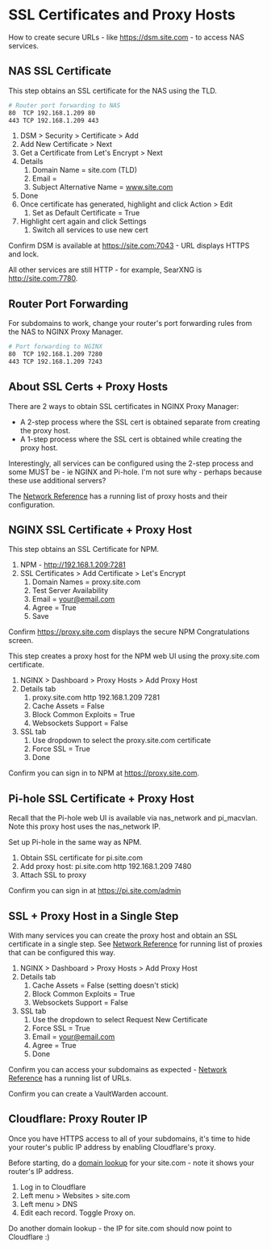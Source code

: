 # SSL Certificates and Proxy Hosts

How to create secure URLs - like https://dsm.site.com - to access NAS services. 


## NAS SSL Certificate

This step obtains an SSL certificate for the NAS using the TLD.

```bash
# Router port forwarding to NAS
80  TCP 192.168.1.209 80
443 TCP 192.168.1.209 443
```

1. DSM > Security > Certificate > Add
2. Add New Certificate > Next
3. Get a Certificate from Let's Encrypt > Next
4. Details
   1. Domain Name = site.com (TLD)
   2. Email = <email>
   3. Subject Alternative Name = www.site.com
5. Done
6. Once certificate has generated, highlight and click Action > Edit
   1. Set as Default Certificate = True
7. Highlight cert again and click Settings
   1. Switch all services to use new cert

Confirm DSM is available at https://site.com:7043 - URL displays HTTPS and lock.

All other services are still HTTP - for example, SearXNG is http://site.com:7780.


## Router Port Forwarding

For subdomains to work, change your router's port forwarding rules from the NAS to NGINX Proxy Manager. 

```bash
# Port forwarding to NGINX
80  TCP 192.168.1.209 7280
443 TCP 192.168.1.209 7243
```

## About SSL Certs + Proxy Hosts

There are 2 ways to obtain SSL certificates in NGINX Proxy Manager:

* A 2-step process where the SSL cert is obtained separate from creating the proxy host.
* A 1-step process where the SSL cert is obtained while creating the proxy host. 

Interestingly, all services can be configured using the 2-step process and some MUST be - ie NGINX and Pi-hole. I'm not sure why - perhaps because these use additional servers? 

The [Network Reference](network.md) has a running list of proxy hosts and their configuration. 


## NGINX SSL Certificate + Proxy Host

This step obtains an SSL Certificate for NPM.

1. NPM - http://192.168.1.209:7281
2. SSL Certificates > Add Certificate > Let's Encrypt
   1. Domain Names = proxy.site.com
   2. Test Server Availability
   3. Email = your@email.com
   4. Agree = True
   5. Save

Confirm https://proxy.site.com displays the secure NPM Congratulations screen.

This step creates a proxy host for the NPM web UI using the proxy.site.com certificate. 

1. NGINX > Dashboard > Proxy Hosts > Add Proxy Host
2. Details tab
   1. proxy.site.com http 192.168.1.209 7281
   2. Cache Assets = False
   3. Block Common Exploits = True
   4. Websockets Support = False
3. SSL tab
   1. Use dropdown to select the proxy.site.com certificate
   2. Force SSL = True
   3. Done

Confirm you can sign in to NPM at https://proxy.site.com.


## Pi-hole SSL Certificate + Proxy Host

Recall that the Pi-hole web UI is available via nas_network and pi_macvlan. Note this proxy host uses the nas_network IP.

Set up Pi-hole in the same way as NPM.

1. Obtain SSL certificate for pi.site.com
2. Add proxy host: pi.site.com http 192.168.1.209 7480
3. Attach SSL to proxy

Confirm you can sign in at https://pi.site.com/admin


## SSL + Proxy Host in a Single Step

With many services you can create the proxy host and obtain an SSL certificate in a single step. See [Network Reference](network.md) for running list of proxies that can be configured this way.

1. NGINX > Dashboard > Proxy Hosts > Add Proxy Host
2. Details tab
   1. Cache Assets = False (setting doesn't stick)
   2. Block Common Exploits = True
   3. Websockets Support = False
3. SSL tab  
   1. Use the dropdown to select Request New Certificate
   2. Force SSL = True
   3. Email = your@email.com
   4. Agree = True
   5. Done

Confirm you can access your subdomains as expected - [Network Reference](network.md) has a running list of URLs.

Confirm you can create a VaultWarden account.


## Cloudflare: Proxy Router IP

Once you have HTTPS access to all of your subdomains, it's time to hide your router's public IP address by enabling Cloudflare's proxy. 

Before starting, do a [domain lookup](https://mxtoolbox.com/DNSLookup.aspx) for your site.com - note it shows your router's IP address.

1. Log in to Cloudflare
2. Left menu > Websites > site.com
3. Left menu > DNS
4. Edit each record. Toggle Proxy on.

Do another domain lookup - the IP for site.com should now point to Cloudflare :)


